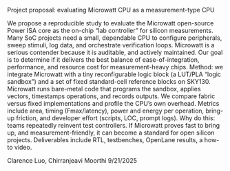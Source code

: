 Project proposal: evaluating Microwatt CPU as a measurement-type CPU

We propose a reproducible study to evaluate the Microwatt open-source Power ISA core as the on-chip “lab controller” for silicon measurements. Many SoC projects need a small, dependable CPU to configure peripherals, sweep stimuli, log data, and orchestrate verification loops. Microwatt is a serious contender because it is auditable, and actively maintained. Our goal is to determine if it delivers the best balance of ease-of-integration, performance, and resource cost for measurement-heavy chips.
Method: we integrate Microwatt with a tiny reconfigurable logic block (a LUT/PLA “logic sandbox”) and a set of fixed standard-cell reference blocks on SKY130. Microwatt runs bare-metal code that programs the sandbox, applies vectors, timestamps operations, and records outputs. We compare fabric versus fixed implementations and profile the CPU’s own overhead. Metrics include area, timing (Fmax/latency), power and energy per operation, bring-up friction, and developer effort (scripts, LOC, prompt logs).
Why do this: teams repeatedly reinvent test controllers. If Microwatt proves fast to bring up, and measurement-friendly, it can become a standard for open silicon projects. Deliverables include RTL, testbenches, OpenLane results, a how-to video.

Clarence Luo, Chirranjeavi Moorthi
9/21/2025
